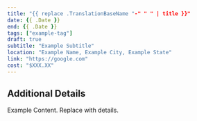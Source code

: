 ```yaml
---
title: "{{ replace .TranslationBaseName "-" " " | title }}"
date: {{ .Date }}
end: {{ .Date }}
tags: ["example-tag"]
draft: true
subtitle: "Example Subtitle"
location: "Example Name, Example City, Example State"
link: "https://google.com"
cost: "$XXX.XX"
---
```


<!--more-->

## Additional Details

Example Content. Replace with details.
